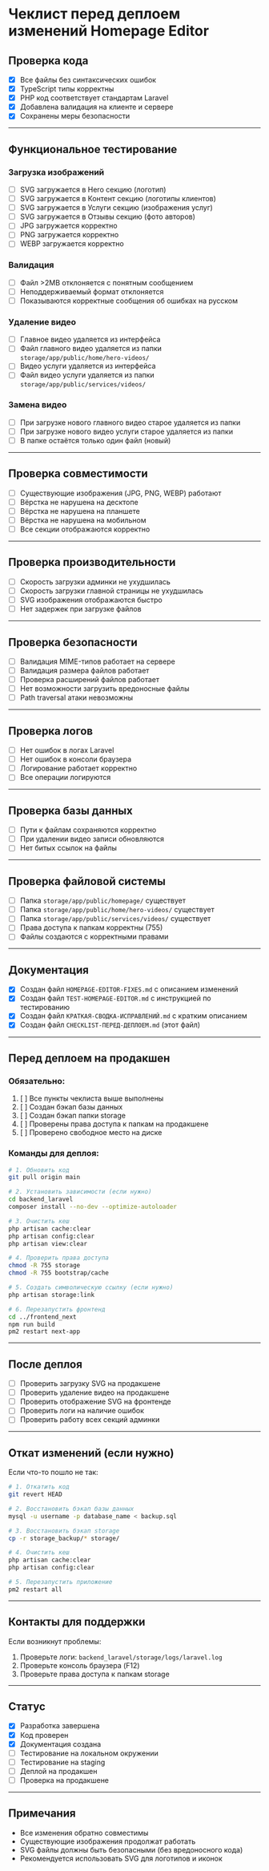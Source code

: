 # Чеклист перед деплоем изменений Homepage Editor

## Проверка кода

- [x] Все файлы без синтаксических ошибок
- [x] TypeScript типы корректны
- [x] PHP код соответствует стандартам Laravel
- [x] Добавлена валидация на клиенте и сервере
- [x] Сохранены меры безопасности

---

## Функциональное тестирование

### Загрузка изображений

- [ ] SVG загружается в Hero секцию (логотип)
- [ ] SVG загружается в Контент секцию (логотипы клиентов)
- [ ] SVG загружается в Услуги секцию (изображения услуг)
- [ ] SVG загружается в Отзывы секцию (фото авторов)
- [ ] JPG загружается корректно
- [ ] PNG загружается корректно
- [ ] WEBP загружается корректно

### Валидация

- [ ] Файл >2MB отклоняется с понятным сообщением
- [ ] Неподдерживаемый формат отклоняется
- [ ] Показываются корректные сообщения об ошибках на русском

### Удаление видео

- [ ] Главное видео удаляется из интерфейса
- [ ] Файл главного видео удаляется из папки `storage/app/public/home/hero-videos/`
- [ ] Видео услуги удаляется из интерфейса
- [ ] Файл видео услуги удаляется из папки `storage/app/public/services/videos/`

### Замена видео

- [ ] При загрузке нового главного видео старое удаляется из папки
- [ ] При загрузке нового видео услуги старое удаляется из папки
- [ ] В папке остаётся только один файл (новый)

---

## Проверка совместимости

- [ ] Существующие изображения (JPG, PNG, WEBP) работают
- [ ] Вёрстка не нарушена на десктопе
- [ ] Вёрстка не нарушена на планшете
- [ ] Вёрстка не нарушена на мобильном
- [ ] Все секции отображаются корректно

---

## Проверка производительности

- [ ] Скорость загрузки админки не ухудшилась
- [ ] Скорость загрузки главной страницы не ухудшилась
- [ ] SVG изображения отображаются быстро
- [ ] Нет задержек при загрузке файлов

---

## Проверка безопасности

- [ ] Валидация MIME-типов работает на сервере
- [ ] Валидация размера файлов работает
- [ ] Проверка расширений файлов работает
- [ ] Нет возможности загрузить вредоносные файлы
- [ ] Path traversal атаки невозможны

---

## Проверка логов

- [ ] Нет ошибок в логах Laravel
- [ ] Нет ошибок в консоли браузера
- [ ] Логирование работает корректно
- [ ] Все операции логируются

---

## Проверка базы данных

- [ ] Пути к файлам сохраняются корректно
- [ ] При удалении видео записи обновляются
- [ ] Нет битых ссылок на файлы

---

## Проверка файловой системы

- [ ] Папка `storage/app/public/homepage/` существует
- [ ] Папка `storage/app/public/home/hero-videos/` существует
- [ ] Папка `storage/app/public/services/videos/` существует
- [ ] Права доступа к папкам корректны (755)
- [ ] Файлы создаются с корректными правами

---

## Документация

- [x] Создан файл `HOMEPAGE-EDITOR-FIXES.md` с описанием изменений
- [x] Создан файл `TEST-HOMEPAGE-EDITOR.md` с инструкцией по тестированию
- [x] Создан файл `КРАТКАЯ-СВОДКА-ИСПРАВЛЕНИЙ.md` с кратким описанием
- [x] Создан файл `CHECKLIST-ПЕРЕД-ДЕПЛОЕМ.md` (этот файл)

---

## Перед деплоем на продакшен

### Обязательно:

1. [ ] Все пункты чеклиста выше выполнены
2. [ ] Создан бэкап базы данных
3. [ ] Создан бэкап папки storage
4. [ ] Проверены права доступа к папкам на продакшене
5. [ ] Проверено свободное место на диске

### Команды для деплоя:

```bash
# 1. Обновить код
git pull origin main

# 2. Установить зависимости (если нужно)
cd backend_laravel
composer install --no-dev --optimize-autoloader

# 3. Очистить кеш
php artisan cache:clear
php artisan config:clear
php artisan view:clear

# 4. Проверить права доступа
chmod -R 755 storage
chmod -R 755 bootstrap/cache

# 5. Создать символическую ссылку (если нужно)
php artisan storage:link

# 6. Перезапустить фронтенд
cd ../frontend_next
npm run build
pm2 restart next-app
```

---

## После деплоя

- [ ] Проверить загрузку SVG на продакшене
- [ ] Проверить удаление видео на продакшене
- [ ] Проверить отображение SVG на фронтенде
- [ ] Проверить логи на наличие ошибок
- [ ] Проверить работу всех секций админки

---

## Откат изменений (если нужно)

Если что-то пошло не так:

```bash
# 1. Откатить код
git revert HEAD

# 2. Восстановить бэкап базы данных
mysql -u username -p database_name < backup.sql

# 3. Восстановить бэкап storage
cp -r storage_backup/* storage/

# 4. Очистить кеш
php artisan cache:clear
php artisan config:clear

# 5. Перезапустить приложение
pm2 restart all
```

---

## Контакты для поддержки

Если возникнут проблемы:
1. Проверьте логи: `backend_laravel/storage/logs/laravel.log`
2. Проверьте консоль браузера (F12)
3. Проверьте права доступа к папкам storage

---

## Статус

- [x] Разработка завершена
- [x] Код проверен
- [x] Документация создана
- [ ] Тестирование на локальном окружении
- [ ] Тестирование на staging
- [ ] Деплой на продакшен
- [ ] Проверка на продакшене

---

## Примечания

- Все изменения обратно совместимы
- Существующие изображения продолжат работать
- SVG файлы должны быть безопасными (без вредоносного кода)
- Рекомендуется использовать SVG для логотипов и иконок
